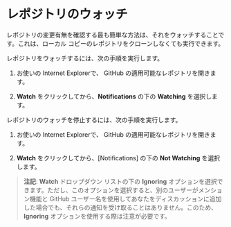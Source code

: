﻿# レポジトリのウォッチ

レポジトリの変更有無を確認する最も簡単な方法は、それをウォッチすることです。これは、ローカル コピーのレポジトリをクローンしなくても実行できます。

レポジトリをウォッチするには、次の手順を実行します。

1.	お使いの Internet Explorerで、 GitHub の適用可能なレポジトリを開きます。

2.	**Watch** をクリックしてから、**Notifications** の下の **Watching** を選択します。

レポジトリのウォッチを停止するには、次の手順を実行します。

1.	お使いの Internet Explorerで、 GitHub の適用可能なレポジトリを開きます。

2.	**Watch** をクリックしてから、[Notifications] の下の **Not Watching** を選択します。

> **注記**: **Watch** ドロップダウン リストの下の **Ignoring** オプションを選択できます。ただし、このオプションを選択すると、別のユーザーがメンション機能と GitHub ユーザー名を使用してあなたをディスカッションに追加した場合でも、それらの通知を受け取ることはありません。このため、**Ignoring** オプションを使用する際は注意が必要です。
